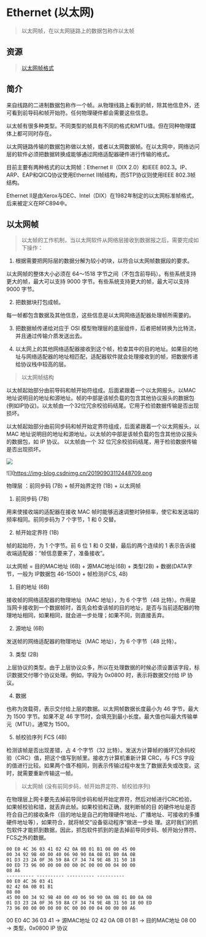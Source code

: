 # Ethernet (以太网)

> 以太网帧，在以太网链路上的数据包称作以太帧

## 资源

> [以太网帧格式](https://www.jianshu.com/p/6f46d9a78d74)

## 简介

来自线路的二进制数据包称作一个帧。从物理线路上看到的帧，除其他信息外，还可看到前导码和帧开始符。任何物理硬件都会需要这些信息。

以太帧有很多种类型。不同类型的帧具有不同的格式和MTU值。但在同种物理媒体上都可同时存在。

以太网链路传输的数据包称做以太帧，或者以太网数据帧。在以太网中，网络访问层的软件必须把数据转换成能够通过网络适配器硬件进行传输的格式。


目前主要有两种格式的以太网帧：Ethernet II（DIX 2.0）和IEEE 802.3。IP、ARP、EAP和QICQ协议使用Ethernet II帧结构，而STP协议则使用IEEE 802.3帧结构。

Ethernet II是由Xerox与DEC、Intel（DIX）在1982年制定的以太网标准帧格式，后来被定义在RFC894中。


## 以太网帧

> 以太帧的工作机制，当以太网软件从网络层接收到数据报之后，需要完成如下操作：

1) 根据需要把网际层的数据分解为较小的块，以符合以太网帧数据段的要求。

  以太网帧的整体大小必须在 64～1518 字节之间（不包含前导码）。有些系统支持更大的帧，最大可以支持 9000 字节。有些系统支持更大的帧，最大可以支持 9000 字节。

2) 把数据块打包成帧。

  每一帧都包含数据及其他信息，这些信息是以太网网络适配器处理帧所需要的。

3) 把数据帧传递给对应于 OSI 模型物理层的底层组件，后者把帧转换为比特流，并且通过传输介质发送出去。

4) 以太网上的其他网络适配器接收到这个帧，检查其中的目的地址。如果目的地址与网络适配器的地址相匹配，适配器软件就会处理接收到的帧，把数据传递给协议栈中较高的层。


> 以太网帧结构

以太帧起始部分由前导码和帧开始符组成。后面紧跟着一个以太网报头，以MAC地址说明目的地址和源地址。帧的中部是该帧负载的包含其他协议报头的数据包(例如IP协议)。以太帧由一个32位冗余校验码结尾。它用于检验数据传输是否出现损坏。

以太帧起始部分由前同步码和帧开始定界符组成，后面紧跟着一个以太网报头，以 MAC 地址说明目的地址和源地址。以太帧的中部是该帧负载的包含其他协议报头的数据包，如 IP 协议。
以太帧由一个 32 位冗余校验码结尾，用于检验数据传输是否出现损坏。

![](http://c.biancheng.net/uploads/allimg/191106/6-191106130541362.gif)

![](https://img-blog.csdnimg.cn/20190903112448709.png


物理层 ：前同步码 (7B) + 帧开始界定符 (1B) + 以太网帧 

1. 前同步码 (7B)

  用来使接收端的适配器在接收 MAC 帧时能够迅速调整时钟频率，使它和发送端的频率相同。前同步码为 7 个字节，1 和 0 交替。

2. 帧开始定界符 (1B)

  帧的起始符，为 1 个字节。前 6 位 1 和 0 交替，最后的两个连续的 1 表示告诉接收端适配器：“帧信息要来了，准备接收”。


以太网帧 = 目的MAC地址 (6B) + 源MAC地址(6B) + 类型(2B) + 数据(DATA字节，一般为 IP数据包 46-1500) + 帧检测(FCS, 4B)

1. 目的地址 (6B)

  接收帧的网络适配器的物理地址（MAC 地址），为 6 个字节（48 比特）。作用是当网卡接收到一个数据帧时，首先会检查该帧的目的地址，是否与当前适配器的物理地址相同，如果相同，就会进一步处理；如果不同，则直接丢弃。

2. 源地址 (6B)

  发送帧的网络适配器的物理地址（MAC 地址），为 6 个字节（48 比特）。

3. 类型 (2B)

  上层协议的类型。由于上层协议众多，所以在处理数据的时候必须设置该字段，标识数据交付哪个协议处理。例如，字段为 0x0800 时，表示将数据交付给 IP 协议。

4. 数据

  也称为效载荷，表示交付给上层的数据。以太网帧数据长度最小为 46 字节，最大为 1500 字节。如果不足 46 字节时，会填充到最小长度。最大值也叫最大传输单元（MTU）。通常为 1500。

5. 帧校验序列 FCS (4B)

  检测该帧是否出现差错，占 4 个字节（32 比特）。发送方计算帧的循环冗余码校验（CRC）值，把这个值写到帧里。接收方计算机重新计算 CRC，与 FCS 字段的值进行比较。如果两个值不相同，则表示传输过程中发生了数据丢失或改变。这时，就需要重新传输这一帧。


> 以太网帧 (没有前同步码，帧开始界定符、帧校验序列)

在物理层上网卡要先去掉前导同步码和帧开始定界符，然后对帧进行CRC检验，如果帧校验和错，就丢弃此帧。如果校验和正确，就判断帧的目 的硬件地址是否符合自己的接收条件（目的地址是自己的物理硬件地址、广播地址、可接收的多播硬件地址等），如果符合，就将帧交“设备驱动程序”做进一步处 理。这时我们的抓包软件才能抓到数据，因此，抓包软件抓到的是去掉前导同步码、帧开始分界符、FCS之外的数据。

```
00 E0 4C 36 03 41 02 42 0A 0B 01 B1 08 00 45 00
00 34 92 9B 40 00 40 06 90 90 0A 0B 01 B0 0A 0B
01 D3 23 2A 0F 36 59 8A CF 34 74 9E 4B 31 50 18
00 ED 73 96 00 00 00 00 00 0C 00 00 00 04 00 00
08 A6
---------- ---------- ---------- ----------
00 E0 4C 36 03 41
02 42 0A 0B 01 B1
08 00
45 00 00 34 92 9B 40 00 40 06 90 90 0A 0B 01 B0 0A 0B
01 D3 23 2A 0F 36 59 8A CF 34 74 9E 4B 31 50 18 00 ED
73 96 00 00 00 00 00 0C 00 00 00 04 00 00 08 A6
```

00 E0 4C 36 03 41 -> 源MAC地址
02 42 0A 0B 01 B1 -> 目的MAC地址
08 00             -> 类型，0x0800 IP 协议

